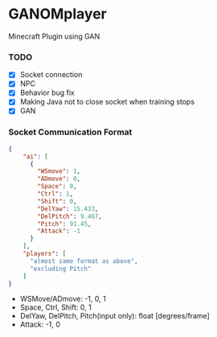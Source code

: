 # GANOMplayer

Minecraft Plugin using GAN

### TODO
- [X] Socket connection
- [X] NPC
- [X] Behavior bug fix
- [X] Making Java not to close socket when training stops
- [X] GAN

### Socket Communication Format
```json
{
    "ai": [
      {
        "WSmove": 1,
        "ADmove": 0,
        "Space": 0,
        "Ctrl": 1,
        "Shift": 0,
        "DelYaw": 15.433,
        "DelPitch": 9.467,
        "Pitch": 91.45,
        "Attack": -1
      }
    ],
    "players": [
      "almost same format as above",
      "excluding Pitch"
    ]
}
```
* WSMove/ADmove: -1, 0, 1
* Space, Ctrl, Shift: 0, 1
* DelYaw, DelPitch, Pitch(input only): float [degrees/frame]
* Attack: -1, 0
<!--
### previous format

#### input
- isOnDamage [bool]
- isOnGround [bool]
- isSneaking [bool]
- isSprinting [bool]
- pitch [float]
- velocity (yaw-relative) [float, float, float]

#### output
- rotation (yaw, pitch) [float, float]
- velocity (x, y, z) [float, float, float]
- isSneaking [bool]
- isSprinting [bool]
- attackIndex [int]
-->
